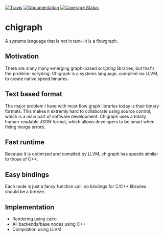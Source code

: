 [![Travis](https://img.shields.io/travis/GuapoTaco/chigraph.svg?maxAge=2592000)](https://travis-ci.org/GuapoTaco/chigraph) [![Documentation](https://img.shields.io/badge/documentation-online-brightgreen.svg?style=flat)](https://GuapoTaco.github.io/chigraph) [![Coverage Status](https://coveralls.io/repos/github/GuapoTaco/chigraph/badge.svg?branch=master)](https://coveralls.io/github/GuapoTaco/chigraph?branch=master)


# chigraph
A systems language that is not in text--it is a flowgraph.

## Motivation
There are many many emerging graph-based *scripting* libraries, but that's the problem: *scirpting*. Chigraph is a systems language, compiled via LLVM, to create native speed binaries.

## Text based format
The major problem I have with most flow graph libraries today is their binary formats. This makes it extremly hard to collaborate using source control, which is a main part of software development. Chigraph uses a totally human-readable JSON format, which allows developers to be smart when fixing merge errors.

## Fast runtime
Because it is optimized and compiled by LLVM, chigraph has speeds similar to those of C++.

## Easy bindings
Each node is just a fancy function call, so bindings for C/C++ libraries should be a breeze.

## Implementation
* Rendering using cairo
* All backends/base nodes using C++
* Compilation using LLVM

